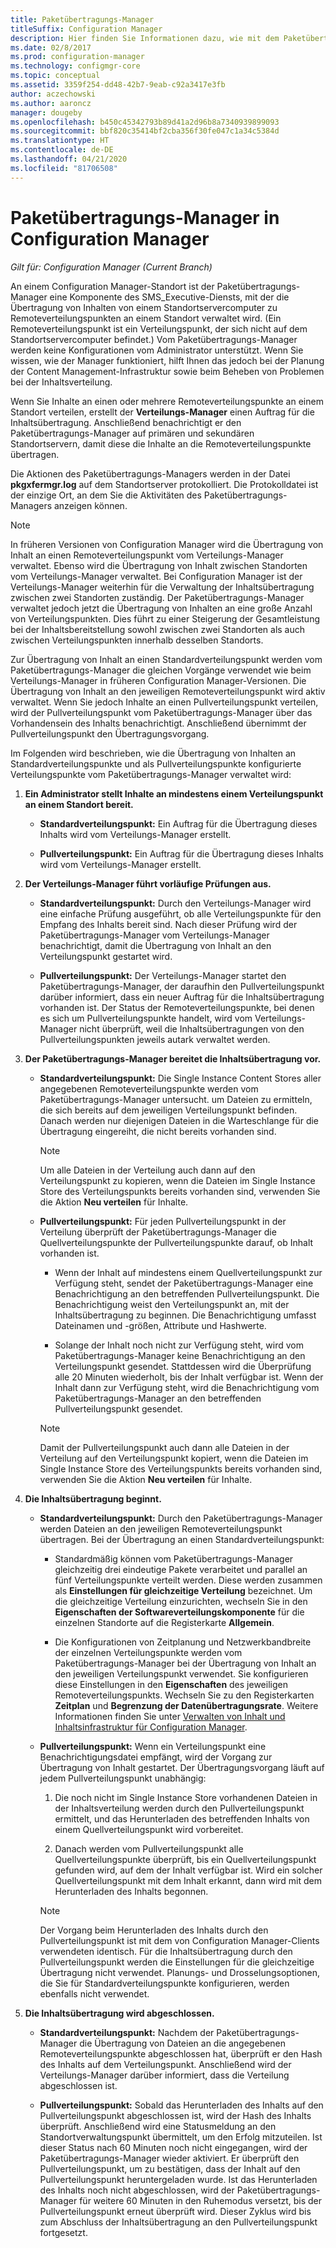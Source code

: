 ```yaml
---
title: Paketübertragungs-Manager
titleSuffix: Configuration Manager
description: Hier finden Sie Informationen dazu, wie mit dem Paketübertragungs-Manager in Configuration Manager Inhalte von einem Standortserver an Remoteverteilungspunkte übertragen werden.
ms.date: 02/8/2017
ms.prod: configuration-manager
ms.technology: configmgr-core
ms.topic: conceptual
ms.assetid: 3359f254-dd48-42b7-9eab-c92a3417e3fb
author: aczechowski
ms.author: aaroncz
manager: dougeby
ms.openlocfilehash: b450c45342793b89d41a2d96b8a7340939899093
ms.sourcegitcommit: bbf820c35414bf2cba356f30fe047c1a34c5384d
ms.translationtype: HT
ms.contentlocale: de-DE
ms.lasthandoff: 04/21/2020
ms.locfileid: "81706508"
---
```

# <a name="package-transfer-manager-in-configuration-manager"></a>Paketübertragungs-Manager in Configuration Manager

*Gilt für: Configuration Manager (Current Branch)*

An einem Configuration Manager-Standort ist der Paketübertragungs-Manager eine Komponente des SMS_Executive-Diensts, mit der die Übertragung von Inhalten von einem Standortservercomputer zu Remoteverteilungspunkten an einem Standort verwaltet wird. (Ein Remoteverteilungspunkt ist ein Verteilungspunkt, der sich nicht auf dem Standortservercomputer befindet.) Vom Paketübertragungs-Manager werden keine Konfigurationen vom Administrator unterstützt. Wenn Sie wissen, wie der Manager funktioniert, hilft Ihnen das jedoch bei der Planung der Content Management-Infrastruktur sowie beim Beheben von Problemen bei der Inhaltsverteilung.


Wenn Sie Inhalte an einen oder mehrere Remoteverteilungspunkte an einem Standort verteilen, erstellt der **Verteilungs-Manager** einen Auftrag für die Inhaltsübertragung. Anschließend benachrichtigt er den Paketübertragungs-Manager auf primären und sekundären Standortservern, damit diese die Inhalte an die Remoteverteilungspunkte übertragen.

 Die Aktionen des Paketübertragungs-Managers werden in der Datei **pkgxfermgr.log** auf dem Standortserver protokolliert. Die Protokolldatei ist der einzige Ort, an dem Sie die Aktivitäten des Paketübertragungs-Managers anzeigen können.  

> [!NOTE]  
>  In früheren Versionen von Configuration Manager wird die Übertragung von Inhalt an einen Remoteverteilungspunkt vom Verteilungs-Manager verwaltet. Ebenso wird die Übertragung von Inhalt zwischen Standorten vom Verteilungs-Manager verwaltet. Bei Configuration Manager ist der Verteilungs-Manager weiterhin für die Verwaltung der Inhaltsübertragung zwischen zwei Standorten zuständig. Der Paketübertragungs-Manager verwaltet jedoch jetzt die Übertragung von Inhalten an eine große Anzahl von Verteilungspunkten. Dies führt zu einer Steigerung der Gesamtleistung bei der Inhaltsbereitstellung sowohl zwischen zwei Standorten als auch zwischen Verteilungspunkten innerhalb desselben Standorts.  

Zur Übertragung von Inhalt an einen Standardverteilungspunkt werden vom Paketübertragungs-Manager die gleichen Vorgänge verwendet wie beim Verteilungs-Manager in früheren Configuration Manager-Versionen. Die Übertragung von Inhalt an den jeweiligen Remoteverteilungspunkt wird aktiv verwaltet. Wenn Sie jedoch Inhalte an einen Pullverteilungspunkt verteilen, wird der Pullverteilungspunkt vom Paketübertragungs-Manager über das Vorhandensein des Inhalts benachrichtigt. Anschließend übernimmt der Pullverteilungspunkt den Übertragungsvorgang.  

Im Folgenden wird beschrieben, wie die Übertragung von Inhalten an Standardverteilungspunkte und als Pullverteilungspunkte konfigurierte Verteilungspunkte vom Paketübertragungs-Manager verwaltet wird:
1.  **Ein Administrator stellt Inhalte an mindestens einem Verteilungspunkt an einem Standort bereit.**  

    -   **Standardverteilungspunkt:** Ein Auftrag für die Übertragung dieses Inhalts wird vom Verteilungs-Manager erstellt.  

    -   **Pullverteilungspunkt:** Ein Auftrag für die Übertragung dieses Inhalts wird vom Verteilungs-Manager erstellt.  

2.  **Der Verteilungs-Manager führt vorläufige Prüfungen aus.**  

    -   **Standardverteilungspunkt:** Durch den Verteilungs-Manager wird eine einfache Prüfung ausgeführt, ob alle Verteilungspunkte für den Empfang des Inhalts bereit sind. Nach dieser Prüfung wird der Paketübertragungs-Manager vom Verteilungs-Manager benachrichtigt, damit die Übertragung von Inhalt an den Verteilungspunkt gestartet wird.  

    -   **Pullverteilungspunkt:** Der Verteilungs-Manager startet den Paketübertragungs-Manager, der daraufhin den Pullverteilungspunkt darüber informiert, dass ein neuer Auftrag für die Inhaltsübertragung vorhanden ist. Der Status der Remoteverteilungspunkte, bei denen es sich um Pullverteilungspunkte handelt, wird vom Verteilungs-Manager nicht überprüft, weil die Inhaltsübertragungen von den Pullverteilungspunkten jeweils autark verwaltet werden.  

3.  **Der Paketübertragungs-Manager bereitet die Inhaltsübertragung vor.**  

    -   **Standardverteilungspunkt:** Die Single Instance Content Stores aller angegebenen Remoteverteilungspunkte werden vom Paketübertragungs-Manager untersucht. um Dateien zu ermitteln, die sich bereits auf dem jeweiligen Verteilungspunkt befinden. Danach werden nur diejenigen Dateien in die Warteschlange für die Übertragung eingereiht, die nicht bereits vorhanden sind.  

        > [!NOTE]  
        >  Um alle Dateien in der Verteilung auch dann auf den Verteilungspunkt zu kopieren, wenn die Dateien im Single Instance Store des Verteilungspunkts bereits vorhanden sind, verwenden Sie die Aktion **Neu verteilen** für Inhalte.  

    -   **Pullverteilungspunkt:** Für jeden Pullverteilungspunkt in der Verteilung überprüft der Paketübertragungs-Manager die Quellverteilungspunkte der Pullverteilungspunkte darauf, ob Inhalt vorhanden ist.  

        -   Wenn der Inhalt auf mindestens einem Quellverteilungspunkt zur Verfügung steht, sendet der Paketübertragungs-Manager eine Benachrichtigung an den betreffenden Pullverteilungspunkt. Die Benachrichtigung weist den Verteilungspunkt an, mit der Inhaltsübertragung zu beginnen. Die Benachrichtigung umfasst Dateinamen und -größen, Attribute und Hashwerte.  

        -   Solange der Inhalt noch nicht zur Verfügung steht, wird vom Paketübertragungs-Manager keine Benachrichtigung an den Verteilungspunkt gesendet. Stattdessen wird die Überprüfung alle 20 Minuten wiederholt, bis der Inhalt verfügbar ist. Wenn der Inhalt dann zur Verfügung steht, wird die Benachrichtigung vom Paketübertragungs-Manager an den betreffenden Pullverteilungspunkt gesendet.  

        > [!NOTE]  
        >  Damit der Pullverteilungspunkt auch dann alle Dateien in der Verteilung auf den Verteilungspunkt kopiert, wenn die Dateien im Single Instance Store des Verteilungspunkts bereits vorhanden sind, verwenden Sie die Aktion **Neu verteilen** für Inhalte.  

4.  **Die Inhaltsübertragung beginnt.**  

    -   **Standardverteilungspunkt:** Durch den Paketübertragungs-Manager werden Dateien an den jeweiligen Remoteverteilungspunkt übertragen. Bei der Übertragung an einen Standardverteilungspunkt:  

        -   Standardmäßig können vom Paketübertragungs-Manager gleichzeitig drei eindeutige Pakete verarbeitet und parallel an fünf Verteilungspunkte verteilt werden. Diese werden zusammen als **Einstellungen für gleichzeitige Verteilung** bezeichnet. Um die gleichzeitige Verteilung einzurichten, wechseln Sie in den **Eigenschaften der Softwareverteilungskomponente** für die einzelnen Standorte auf die Registerkarte **Allgemein**.  

        -   Die Konfigurationen von Zeitplanung und Netzwerkbandbreite der einzelnen Verteilungspunkte werden vom Paketübertragungs-Manager bei der Übertragung von Inhalt an den jeweiligen Verteilungspunkt verwendet. Sie konfigurieren diese Einstellungen in den **Eigenschaften** des jeweiligen Remoteverteilungspunkts. Wechseln Sie zu den Registerkarten **Zeitplan** und **Begrenzung der Datenübertragungsrate**. Weitere Informationen finden Sie unter [Verwalten von Inhalt und Inhaltsinfrastruktur für Configuration Manager](../../../core/servers/deploy/configure/manage-content-and-content-infrastructure.md).  

    -   **Pullverteilungspunkt:** Wenn ein Verteilungspunkt eine Benachrichtigungsdatei empfängt, wird der Vorgang zur Übertragung von Inhalt gestartet. Der Übertragungsvorgang läuft auf jedem Pullverteilungspunkt unabhängig:  

        1.   Die noch nicht im Single Instance Store vorhandenen Dateien in der Inhaltsverteilung werden durch den Pullverteilungspunkt ermittelt, und das Herunterladen des betreffenden Inhalts von einem Quellverteilungspunkt wird vorbereitet.  

        2.   Danach werden vom Pullverteilungspunkt alle Quellverteilungspunkte überprüft, bis ein Quellverteilungspunkt gefunden wird, auf dem der Inhalt verfügbar ist. Wird ein solcher Quellverteilungspunkt mit dem Inhalt erkannt, dann wird mit dem Herunterladen des Inhalts begonnen.  

        > [!NOTE]  
        >  Der Vorgang beim Herunterladen des Inhalts durch den Pullverteilungspunkt ist mit dem von Configuration Manager-Clients verwendeten identisch. Für die Inhaltsübertragung durch den Pullverteilungspunkt werden die Einstellungen für die gleichzeitige Übertragung nicht verwendet. Planungs- und Drosselungsoptionen, die Sie für Standardverteilungspunkte konfigurieren, werden ebenfalls nicht verwendet.  

5.  **Die Inhaltsübertragung wird abgeschlossen.**  

    -   **Standardverteilungspunkt:** Nachdem der Paketübertragungs-Manager die Übertragung von Dateien an die angegebenen Remoteverteilungspunkte abgeschlossen hat, überprüft er den Hash des Inhalts auf dem Verteilungspunkt. Anschließend wird der Verteilungs-Manager darüber informiert, dass die Verteilung abgeschlossen ist.  

    -   **Pullverteilungspunkt:** Sobald das Herunterladen des Inhalts auf den Pullverteilungspunkt abgeschlossen ist, wird der Hash des Inhalts überprüft. Anschließend wird eine Statusmeldung an den Standortverwaltungspunkt übermittelt, um den Erfolg mitzuteilen. Ist dieser Status nach 60 Minuten noch nicht eingegangen, wird der Paketübertragungs-Manager wieder aktiviert. Er überprüft den Pullverteilungspunkt, um zu bestätigen, dass der Inhalt auf den Pullverteilungspunkt heruntergeladen wurde. Ist das Herunterladen des Inhalts noch nicht abgeschlossen, wird der Paketübertragungs-Manager für weitere 60 Minuten in den Ruhemodus versetzt, bis der Pullverteilungspunkt erneut überprüft wird. Dieser Zyklus wird bis zum Abschluss der Inhaltsübertragung an den Pullverteilungspunkt fortgesetzt.  
